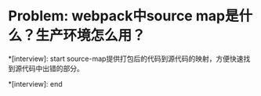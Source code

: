 # Problem: webpack中source map是什么？生产环境怎么用？

*[interview]: start
source-map提供打包后的代码到源代码的映射，方便快速找到源代码中出错的部分。

*[interview]: end

